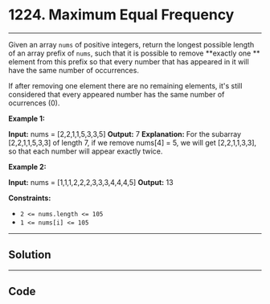 # 1224. Maximum Equal Frequency

---

Given an array `nums` of positive integers, return the longest possible length of an array prefix of `nums`, such that it is possible to remove **exactly one ** element from this prefix so that every number that has appeared in it will have the same number of occurrences.

If after removing one element there are no remaining elements, it's still considered that every appeared number has the same number of ocurrences (0).

 

**Example 1:**


**Input:** nums = [2,2,1,1,5,3,3,5]
**Output:** 7
**Explanation:** For the subarray [2,2,1,1,5,3,3] of length 7, if we remove nums[4] = 5, we will get [2,2,1,1,3,3], so that each number will appear exactly twice.


**Example 2:**


**Input:** nums = [1,1,1,2,2,2,3,3,3,4,4,4,5]
**Output:** 13


 

**Constraints:**

  * `2 <= nums.length <= 105`
  * `1 <= nums[i] <= 105`

---

## Solution



---

## Code
```python


```